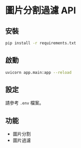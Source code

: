 # 圖片分割過濾 API

## 安裝

```bash
pip install -r requirements.txt
```

## 啟動

```bash
uvicorn app.main:app --reload
```

## 設定

請參考 `.env` 檔案。

## 功能

- 圖片分割
- 圖片過濾
